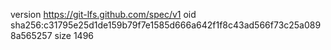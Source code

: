 version https://git-lfs.github.com/spec/v1
oid sha256:c31795e25d1de159b79f7e1585d666a642f1f8c43ad566f73c25a0898a565257
size 1496
